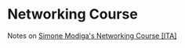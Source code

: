 # Networking Course

Notes on [Simone Modiga's Networking Course \[ITA\]](https://www.youtube.com/watch?v=bfPiWCU2Wvg&list=PLod5uVuFMqhaEu_Qn9MmUbT6AiASm9Mja)